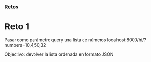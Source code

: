### Retos

# Reto 1

Pasar como parámetro query una lista de números 
localhost:8000/hi/?numbers=10,4,50,32

Objectivo: devolver la lista ordenada en formato JSON